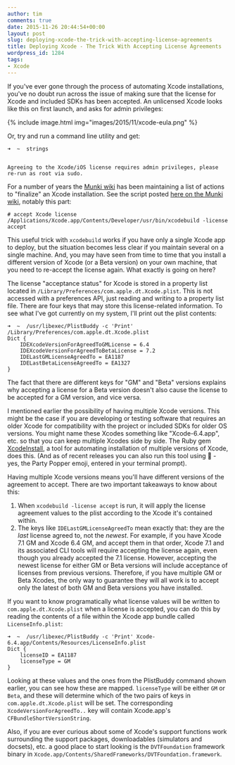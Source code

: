 ```yaml
---
author: tim
comments: true
date: 2015-11-26 20:44:54+00:00
layout: post
slug: deploying-xcode-the-trick-with-accepting-license-agreements
title: Deploying Xcode - The Trick With Accepting License Agreements
wordpress_id: 1284
tags:
- Xcode
---
```


If you've ever gone through the process of automating Xcode installations, you've no doubt run across the issue of making sure that the license for Xcode and included SDKs has been accepted. An unlicensed Xcode looks like this on first launch, and asks for admin privileges:

{% include image.html
    img="images/2015/11/xcode-eula.png"
%}

Or, try and run a command line utility and get:

```
➜  ~  strings


Agreeing to the Xcode/iOS license requires admin privileges, please re-run as root via sudo.
```


For a number of years the [Munki wiki](https://github.com/munki/munki/wiki) has been maintaining a list of actions to "finalize" an Xcode installation. See the script posted [here on the Munki wiki](https://github.com/munki/munki/wiki/Xcode#xcode-5), notably this part:

```
# accept Xcode license
/Applications/Xcode.app/Contents/Developer/usr/bin/xcodebuild -license accept
```

This useful trick with `xcodebuild` works if you have only a single Xcode app to deploy, but the situation becomes less clear if you maintain several on a single machine. And, you may have seen from time to time that you install a different version of Xcode (or a Beta version) on your own machine, that you need to re-accept the license again. What exactly is going on here?

<!-- more -->

The license "acceptance status" for Xcode is stored in a property list located in `/Library/Preferences/com.apple.dt.Xcode.plist`. This is not accessed with a preferences API, just reading and writing to a property list file. There are four keys that may store this license-related information. To see what I've got currently on my system, I'll print out the plist contents:

```
➜  ~  /usr/libexec/PlistBuddy -c 'Print' /Library/Preferences/com.apple.dt.Xcode.plist
Dict {
    IDEXcodeVersionForAgreedToGMLicense = 6.4
    IDEXcodeVersionForAgreedToBetaLicense = 7.2
    IDELastGMLicenseAgreedTo = EA1187
    IDELastBetaLicenseAgreedTo = EA1327
}
```

The fact that there are different keys for "GM" and "Beta" versions explains why accepting a license for a Beta version doesn't also cause the license to be accepted for a GM version, and vice versa.

I mentioned earlier the possibility of having multiple Xcode versions. This might be the case if you are developing or testing software that requires an older Xcode for compatibility with the project or included SDKs for older OS versions. You might name these Xcodes something like "Xcode-6.4.app", etc. so that you can keep multiple Xcodes side by side. The Ruby gem [XcodeInstall](https://github.com/neonichu/xcode-install), a tool for automating installation of multiple versions of Xcode, does this. (And as of recent releases you can also run this tool using 🎉 - yes, the Party Popper emoji, entered in your terminal prompt).

Having multiple Xcode versions means you'll have different versions of the agreement to accept. There are two important takeaways to know about this:

  1. When `xcodebuild -license accept` is run, it will apply the license agreement values to the plist according to the Xcode it's contained within.
  2. The keys like `IDELastGMLicenseAgreedTo` mean exactly that: they are the _last_ license agreed to, not the _newest_. For example, if you have Xcode 7.1 GM and Xcode 6.4 GM, and accept them in that order, Xcode 7.1 and its associated CLI tools will require accepting the license again, even though you already accepted the 7.1 license. However, accepting the newest license for either GM or Beta versions will include acceptance of licenses from previous versions. Therefore, if you have multiple GM or Beta Xcodes, the only way to guarantee they will all work is to accept only the latest of both GM and Beta versions you have installed.


If you want to know programatically what license values will be written to `com.apple.dt.Xcode.plist` when a license is accepted, you can do this by reading the contents of a file within the Xcode app bundle called `LicenseInfo.plist`:

```
➜  ~  /usr/libexec/PlistBuddy -c 'Print' Xcode-6.4.app/Contents/Resources/LicenseInfo.plist
Dict {
    licenseID = EA1187
    licenseType = GM
}
```

Looking at these values and the ones from the PlistBuddy command shown earlier, you can see how these are mapped. `licenseType` will be either `GM` or `Beta`, and these will determine which of the two pairs of keys in `com.apple.dt.Xcode.plist` will be set. The corresponding `XcodeVersionForAgreedTo..` key will contain Xcode.app's `CFBundleShortVersionString`.

Also, if you are ever curious about some of Xcode's support functions work surrounding the support packages, downloadables (simulators and docsets), etc. a good place to start looking is the `DVTFoundation` framework binary in `Xcode.app/Contents/SharedFrameworks/DVTFoundation.framework`.
